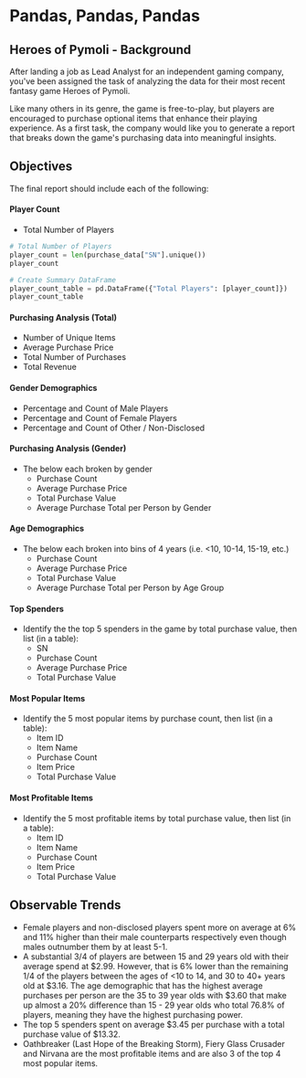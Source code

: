 # Pandas, Pandas, Pandas


## Heroes of Pymoli - Background

After landing a job as Lead Analyst for an independent gaming company, you've been assigned the task of analyzing the data for their most recent fantasy game Heroes of Pymoli.

Like many others in its genre, the game is free-to-play, but players are encouraged to purchase optional items that enhance their playing experience. As a first task, the company would like you to generate a report that breaks down the game's purchasing data into meaningful insights.


## Objectives

The final report should include each of the following:

#### Player Count
* Total Number of Players

```python
# Total Number of Players
player_count = len(purchase_data["SN"].unique())
player_count

# Create Summary DataFrame
player_count_table = pd.DataFrame({"Total Players": [player_count]})
player_count_table
```

#### Purchasing Analysis (Total)
* Number of Unique Items
* Average Purchase Price
* Total Number of Purchases
* Total Revenue

#### Gender Demographics
* Percentage and Count of Male Players
* Percentage and Count of Female Players
* Percentage and Count of Other / Non-Disclosed

#### Purchasing Analysis (Gender)
* The below each broken by gender
  * Purchase Count
  * Average Purchase Price
  * Total Purchase Value
  * Average Purchase Total per Person by Gender

#### Age Demographics
* The below each broken into bins of 4 years (i.e. &lt;10, 10-14, 15-19, etc.)
  * Purchase Count
  * Average Purchase Price
  * Total Purchase Value
  * Average Purchase Total per Person by Age Group

#### Top Spenders
* Identify the the top 5 spenders in the game by total purchase value, then list (in a table):
  * SN
  * Purchase Count
  * Average Purchase Price
  * Total Purchase Value

#### Most Popular Items
* Identify the 5 most popular items by purchase count, then list (in a table):
  * Item ID
  * Item Name
  * Purchase Count
  * Item Price
  * Total Purchase Value

#### Most Profitable Items
* Identify the 5 most profitable items by total purchase value, then list (in a table):
  * Item ID
  * Item Name
  * Purchase Count
  * Item Price
  * Total Purchase Value


## Observable Trends

  * Female players and non-disclosed players spent more on average at 6% and 11% higher than their male counterparts respectively even though males outnumber them by at least 5-1.
  * A substantial 3/4 of players are between 15 and 29 years old with their average spend at $2.99. However, that is 6% lower than the remaining 1/4 of the players between the ages of <10 to 14, and 30 to 40+ years old at $3.16. The age demographic that has the highest average purchases per person are the 35 to 39 year olds with $3.60 that make up almost a 20% difference than 15 - 29 year olds who total 76.8% of players, meaning they have the highest purchasing power.
  * The top 5 spenders spent on average $3.45 per purchase with a total purchase value of $13.32.
  * Oathbreaker (Last Hope of the Breaking Storm), Fiery Glass Crusader and Nirvana are the most profitable items and are also 3 of the top 4 most popular items.
